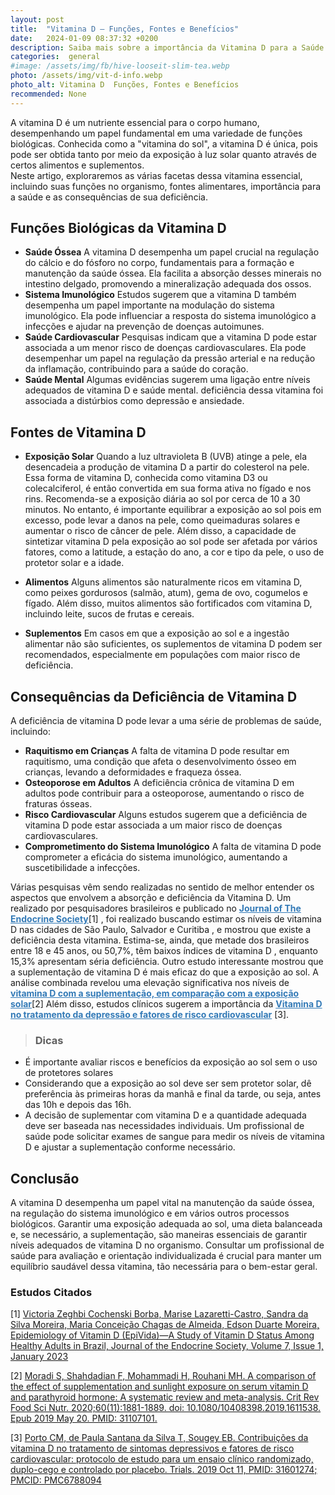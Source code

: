 ```yaml
---
layout: post
title:  "Vitamina D – Funções, Fontes e Benefícios"
date:   2024-01-09 08:37:32 +0200
description: Saiba mais sobre a importância da Vitamina D para a Saúde Óssea, o Suporte Imunológico e o Bem-estar Mental. Conheça as fontes naturais de obtenção, a importância dos suplementos e os riscos da deficiência no nosso artigo detalhado.
categories:  general
#image: /assets/img/fb/hive-looseit-slim-tea.webp
photo: /assets/img/vit-d-info.webp
photo_alt: Vitamina D  Funções, Fontes e Benefícios
recommended: None
---
```

A vitamina D é um nutriente essencial para o corpo humano, desempenhando um papel fundamental em uma 
variedade de funções biológicas. Conhecida como a "vitamina do sol", a vitamina D é única, pois pode 
ser obtida tanto por meio da exposição à luz solar quanto através de certos alimentos e suplementos.  
Neste artigo, exploraremos as várias facetas dessa vitamina essencial, incluindo suas funções no
organismo, fontes alimentares, importância para a saúde e as consequências de sua deficiência.

## Funções Biológicas da Vitamina D
- **Saúde Óssea** A vitamina D desempenha um papel crucial na regulação do cálcio e do fósforo no corpo, 
   fundamentais para a formação e manutenção da saúde óssea. 
   Ela facilita a absorção desses minerais no intestino delgado, promovendo a mineralização adequada dos ossos.
- **Sistema Imunológico** Estudos sugerem que a vitamina D também desempenha um papel importante na modulação do 
  sistema imunológico. 
  Ela pode influenciar a resposta do sistema imunológico a infecções e ajudar na prevenção de doenças autoimunes.
- **Saúde Cardiovascular** Pesquisas indicam que a vitamina D pode estar associada a um menor risco de doenças 
  cardiovasculares. 
  Ela pode desempenhar um papel na regulação da pressão arterial e na redução da inflamação, contribuindo para a 
 saúde do coração.
- **Saúde Mental** Algumas evidências sugerem uma ligação entre níveis adequados de vitamina D e saúde mental.
  deficiência dessa vitamina foi associada a distúrbios como depressão e ansiedade.

## Fontes de Vitamina D

- **Exposição Solar** Quando a luz ultravioleta B (UVB) atinge a pele, ela desencadeia a produção de vitamina D a 
  partir do colesterol na pele. Essa forma de vitamina D, conhecida como vitamina D3 ou colecalciferol, é então convertida 
  em sua forma ativa no fígado e nos rins.
  Recomenda-se a exposição diária ao sol por cerca de 10 a 30 minutos. No entanto, é importante equilibrar a exposição 
  ao sol pois em excesso, pode levar a danos na pele, como queimaduras solares e aumentar o risco de câncer de pele. 
  Além disso, a capacidade de sintetizar vitamina D pela exposição ao sol pode ser afetada por vários fatores, como a latitude, a estação do ano, a cor e tipo da pele, o uso de protetor solar e a idade.

- **Alimentos** Alguns alimentos são naturalmente ricos em vitamina D, como peixes gordurosos (salmão, atum), 
  gema de ovo, cogumelos e fígado. Além disso, muitos alimentos são fortificados com vitamina D, incluindo leite, 
  sucos de frutas e cereais.

- **Suplementos** Em casos em que a exposição ao sol e a ingestão alimentar não são suficientes, os suplementos de 
  vitamina D podem ser recomendados, especialmente em populações com maior risco de deficiência.

## Consequências da Deficiência de Vitamina D
A deficiência de vitamina D pode levar a uma série de problemas de saúde, incluindo:
- **Raquitismo em Crianças** A falta de vitamina D pode resultar em raquitismo, uma condição que afeta o desenvolvimento 
  ósseo em crianças, levando a deformidades e fraqueza óssea.
- **Osteoporose em Adultos** A deficiência crônica de vitamina D em adultos pode contribuir para a osteoporose, 
  aumentando o risco de fraturas ósseas.
- **Risco Cardiovascular** Alguns estudos sugerem que a deficiência de vitamina D pode estar associada a um 
 maior risco de doenças cardiovasculares.
- **Comprometimento do Sistema Imunológico** A falta de vitamina D pode comprometer a eficácia do sistema imunológico, 
 aumentando a suscetibilidade a infecções.

Várias pesquisas vêm sendo realizadas no sentido de melhor entender os aspectos que envolvem a absorção e 
deficiência da Vitamina D. Um realizado por pesquisadores brasileiros e publicado no
<a href="https://academic.oup.com/jes/article/7/1/bvac171/6811800" style="color:#337ab7" target="_blank"><strong>Journal of The Endocrine Society</strong></a>[1] , 
foi realizado buscando estimar os níveis de vitamina D nas cidades de São Paulo, Salvador e Curitiba , e mostrou que 
existe a deficiência desta vitamina.
Estima-se, ainda, que metade dos brasileiros entre 18 e 45 anos, ou 50,7%, têm baixos índices de vitamina D , 
enquanto 15,3% apresentam séria deficiência.
Outro estudo interessante mostrou que a suplementação de vitamina D é mais eficaz do que a exposição ao sol. 
A análise combinada revelou uma elevação significativa nos níveis de
<a href="https://pubmed.ncbi.nlm.nih.gov/31107101/" style="color:#337ab7" target="_blank"><strong>vitamina D com a suplementação, em comparação com
a exposição solar</strong></a>[2]
Além disso, estudos clínicos sugerem a importância da
<a href="https://www.ncbi.nlm.nih.gov/pmc/articles/PMC6788094/" style="color:#337ab7" target="_blank"><strong>Vitamina D no tratamento da depressão e fatores de risco
cardiovascular</strong></a> [3].

> ### <span class="ion-android-bulb"></span> Dicas
- É importante avaliar riscos e benefícios da exposição ao sol sem o uso de protetores solares
- Considerando que a exposição ao sol deve ser sem protetor solar, dê preferência às primeiras horas da manhã e final 
  da tarde, ou seja, antes das 10h e depois das 16h.
- A decisão de suplementar com vitamina D e a quantidade adequada deve ser baseada nas necessidades individuais. 
  Um profissional de saúde pode solicitar exames de sangue para medir os níveis de vitamina D e ajustar a suplementação conforme necessário.

## Conclusão
A vitamina D desempenha um papel vital na manutenção da saúde óssea, na regulação do sistema imunológico
e em vários outros processos biológicos. Garantir uma exposição adequada ao sol, uma dieta balanceada e, 
se necessário, a suplementação, são maneiras essenciais de garantir níveis adequados de vitamina D no organismo. 
Consultar um profissional de saúde para avaliação e orientação individualizada é crucial para manter um 
equilíbrio saudável dessa vitamina, tão necessária para o bem-estar geral.

### Estudos Citados
[1] [Victoria Zeghbi Cochenski Borba, Marise Lazaretti-Castro, Sandra da Silva Moreira, Maria Conceição Chagas de Almeida, 
Edson Duarte Moreira, Epidemiology of Vitamin D (EpiVida)—A Study of Vitamin D Status Among Healthy Adults in Brazil, 
Journal of the Endocrine Society, Volume 7, Issue 1, January 2023](https://academic.oup.com/jes/article/7/1/bvac171/6811800)

[2] [Moradi S, Shahdadian F, Mohammadi H, Rouhani MH. A comparison of the effect of supplementation and sunlight exposure on serum vitamin D and parathyroid hormone: A systematic review and meta-analysis. 
Crit Rev Food Sci Nutr. 2020;60(11):1881-1889. doi: 10.1080/10408398.2019.1611538. 
Epub 2019 May 20. PMID: 31107101.
](https://pubmed.ncbi.nlm.nih.gov/31107101/)

[3] [Porto CM, de Paula Santana da Silva T, Sougey EB. Contribuições da vitamina D no tratamento de sintomas
depressivos e fatores de risco cardiovascular: protocolo de estudo para um ensaio clínico randomizado, duplo-cego e 
controlado por placebo. Trials. 2019 Oct 11,  PMID: 31601274; PMCID: PMC6788094](https://www.ncbi.nlm.nih.gov/pmc/articles/PMC6788094/)